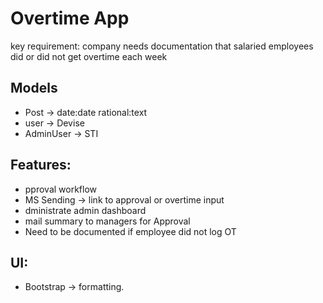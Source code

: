 # Overtime App

key requirement: company needs documentation that salaried employees did or did not get overtime each week

## Models
- Post -> date:date rational:text
- user -> Devise
- AdminUser -> STI

## Features:
- pproval workflow
- MS Sending -> link to approval or overtime input
- dministrate admin dashboard
- mail summary to managers for Approval
-  Need to be documented if employee did not log OT

## UI:
- Bootstrap -> formatting.
